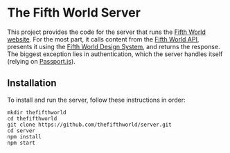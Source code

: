 # The Fifth World Server

This project provides the code for the server that runs the [Fifth World website](https://thefifthworld.com). For the most part, it calls content from the [Fifth World API](https://github.com/thefifthworld/api), presents it using the [Fifth World Design System](https://github.com/thefifthworld/design), and returns the response. The biggest exception lies in authentication, which the server handles itself (relying on [Passport.js](http://www.passportjs.org/)).

## Installation

To install and run the server, follow these instructions in order:

```
mkdir thefifthworld
cd thefifthworld
git clone https://github.com/thefifthworld/server.git
cd server
npm install
npm start
```
